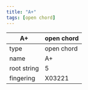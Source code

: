 ```yaml
---
title: "A+"
tags: [open chord]
---
```


|A+|open chord|
|---|---|
|type|open chord|
|name|A+|
|root string|5|
|fingering|X03221|
